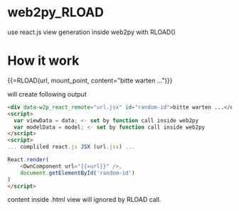# web2py_RLOAD
use react.js view generation inside web2py with RLOAD()

# How it work

{{=RLOAD(url, mount_point, content="bitte warten ...")}}

will create following output

```html
<div data-w2p_react_remote="url.jsx" id="random-id">bitte warten ...</div>
<script>
  var viewData = data; <- set by function call inside web2py
  var modelData = model; <- set by function call inside web2py
</script>
<script>
... compliled react.js JSX (url.jsx) ...

React.render(
	<OwnComponent url="{{=url}}" />,
	document.getElementById('random-id')
)
</script>
 ```

content inside .html view will ignored by RLOAD call.